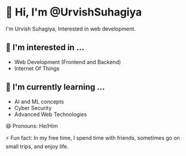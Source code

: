 👋 Hi, I'm @UrvishSuhagiya
=============================

I'm Urvish Suhagiya, Interested in web development.

👀 I'm interested in ...
------------------------

* Web Development (Frontend and Backend)
* Internet Of Things

🌱 I'm currently learning ...
---------------------------

* AI and ML concepts
* Cyber Security
* Advanced Web Technologies


😄 Pronouns: He/Him

⚡ Fun fact: In my free time, I spend time with friends, sometimes go on small trips, and enjoy life.
